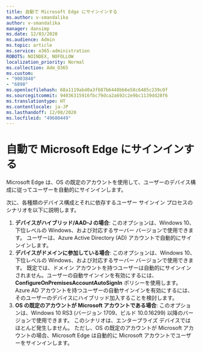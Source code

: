 ```yaml
---
title: 自動で Microsoft Edge にサインインする
ms.author: v-smandalika
author: v-smandalika
manager: dansimp
ms.date: 12/03/2020
ms.audience: Admin
ms.topic: article
ms.service: o365-administration
ROBOTS: NOINDEX, NOFOLLOW
localization_priority: Normal
ms.collection: Adm_O365
ms.custom:
- "9003848"
- "6898"
ms.openlocfilehash: 68a1119abd0a3f687b6448bb6e58c6485c239c0f
ms.sourcegitcommit: 94036315916fbc79dca2a692c2e9bc1139dd28f6
ms.translationtype: HT
ms.contentlocale: ja-JP
ms.lasthandoff: 12/08/2020
ms.locfileid: "49680449"
---
```

# <a name="sign-in-to-microsoft-edge-automatically"></a>自動で Microsoft Edge にサインインする

Microsoft Edge は、OS の既定のアカウントを使用して、ユーザーのデバイス構成に従ってユーザーを自動的にサインインします。 

次に、各種類のデバイス構成とそれに依存するユーザー サインイン プロセスのシナリオを以下に説明します。

1. **デバイスがハイブリッド/AAD-J の場合**: このオプションは、Windows 10、下位レベルの Windows、および対応するサーバー バージョンで使用できます。 ユーザーは、Azure Active Directory (AD) アカウントで自動的にサインインします。
2. **デバイスがドメインに参加している場合**: このオプションは、Windows 10、下位レベルの Windows、および対応するサーバー バージョンで使用できます。 既定では、ドメイン アカウントを持つユーザーは自動的にサインインされません。ユーザーの自動サインインを有効にするには、**ConfigureOnPremisesAccountAutoSignIn** ポリシーを使用します。 Azure AD アカウントを持つユーザーの自動サインインを有効にするには、そのユーザーのデバイスにハイブリッド加入することを検討します。
3. **OS の既定のアカウントが Microsoft アカウントである場合**: このオプションは、Windows 10 RS3 (バージョン 1709、ビルド 10.0.16299) 以降のバージョンで使用できます。 このシナリオは、エンタープライズ デバイスではほとんど発生しません。 ただし、OS の既定のアカウントが Microsoft アカウントの場合、Microsoft Edge は自動的に Microsoft アカウントでユーザーをサインインします。
 
 
